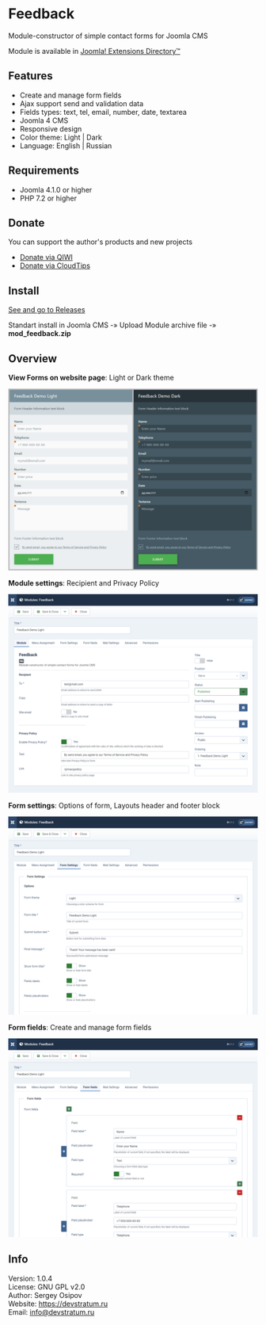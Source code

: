 # Feedback

Module-constructor of simple contact forms for Joomla CMS

Module is available in [Joomla! Extensions Directory™](https://extensions.joomla.org/extension/feedback/)

## Features

* Create and manage form fields
* Ajax support send and validation data
* Fields types: text, tel, email, number, date, textarea
* Joomla 4 CMS
* Responsive design
* Color theme: Light | Dark
* Language: English | Russian

## Requirements

* Joomla 4.1.0 or higher
* PHP 7.2 or higher

## Donate

You can support the author's products and new projects

* [Donate via QIWI](https://my.qiwi.com/Sergei-OGTEJOc8mG)
* [Donate via CloudTips](https://pay.cloudtips.ru/p/1daecc1f)

## Install

[See and go to Releases](https://github.com/devstratum/feedback/releases)

Standart install in Joomla CMS -» Upload Module archive file -» **mod_feedback.zip**

## Overview

**View Forms on website page**: Light or Dark theme

![com_metadesc_01](https://github.com/devstratum/feedback/blob/main/mod_feedback_01.png)

**Module settings**: Recipient and Privacy Policy

![com_metadesc_01](https://github.com/devstratum/feedback/blob/main/mod_feedback_02.png)

**Form settings**: Options of form, Layouts header and footer block

![com_metadesc_01](https://github.com/devstratum/feedback/blob/main/mod_feedback_03.png)

**Form fields**: Create and manage form fields

![com_metadesc_01](https://github.com/devstratum/feedback/blob/main/mod_feedback_04.png)

## Info

Version: 1.0.4  
License: GNU GPL v2.0  
Author: Sergey Osipov  
Website: https://devstratum.ru  
Email: info@devstratum.ru
